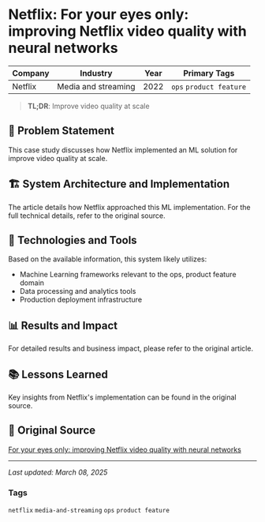 # Netflix: For your eyes only: improving Netflix video quality with neural networks

| Company | Industry | Year | Primary Tags | 
|---------|----------|------|--------------|
| Netflix | Media and streaming | 2022 | `ops` `product feature` |

> **TL;DR**: Improve video quality at scale

## 📝 Problem Statement

This case study discusses how Netflix implemented an ML solution for improve video quality at scale.

## 🏗️ System Architecture and Implementation

The article details how Netflix approached this ML implementation. For the full technical details, refer to the original source.

## 🔧 Technologies and Tools

Based on the available information, this system likely utilizes:

- Machine Learning frameworks relevant to the ops, product feature domain
- Data processing and analytics tools
- Production deployment infrastructure

## 📊 Results and Impact

For detailed results and business impact, please refer to the original article.

## 📚 Lessons Learned

Key insights from Netflix's implementation can be found in the original source.

## 🔗 Original Source

[For your eyes only: improving Netflix video quality with neural networks](https://netflixtechblog.com/for-your-eyes-only-improving-netflix-video-quality-with-neural-networks-5b8d032da09c)

---

*Last updated: March 08, 2025*

### Tags

`netflix` `media-and-streaming` `ops` `product feature`
